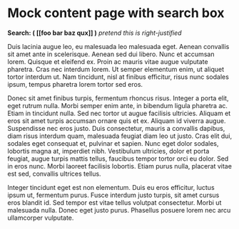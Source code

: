 # Mock content page with search box

**Search: ( [[foo bar baz qux]] )** _pretend this is right-justified_

Duis lacinia augue leo, eu malesuada leo malesuada eget. Aenean convallis sit amet ante in scelerisque. Aenean sed dui libero. Nunc et accumsan lorem. Quisque et eleifend ex. Proin ac mauris vitae augue vulputate pharetra. Cras nec interdum lorem. Ut semper elementum enim, ut aliquet tortor interdum ut. Nam tincidunt, nisl at finibus efficitur, risus nunc sodales ipsum, tempus pharetra lorem tortor sed eros.

Donec sit amet finibus turpis, fermentum rhoncus risus. Integer a porta elit, eget rutrum nulla. Morbi semper enim ante, in bibendum ligula pharetra ac. Etiam in tincidunt nulla. Sed nec tortor ut augue facilisis ultricies. Aliquam et eros sit amet turpis accumsan ornare quis et ex. Aliquam id viverra augue. Suspendisse nec eros justo. Duis consectetur, mauris a convallis dapibus, diam risus interdum quam, malesuada feugiat diam leo ut justo. Cras elit dui, sodales eget consequat et, pulvinar et sapien. Nunc eget dolor sodales, lobortis magna at, imperdiet nibh. Vestibulum ultricies, dolor et porta feugiat, augue turpis mattis tellus, faucibus tempor tortor orci eu dolor. Sed in eros nunc. Morbi laoreet facilisis lobortis. Etiam purus nulla, placerat vitae est sed, convallis ultrices tellus.

Integer tincidunt eget est non elementum. Duis eu eros efficitur, luctus ipsum ut, fermentum purus. Fusce interdum justo turpis, sit amet cursus eros blandit id. Sed tempor est vitae tellus volutpat consectetur. Morbi ut malesuada nulla. Donec eget justo purus. Phasellus posuere lorem nec arcu ullamcorper vulputate.
